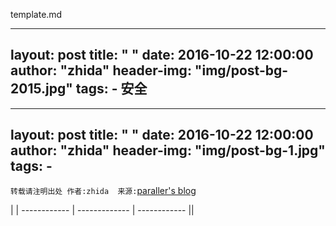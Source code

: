 template.md




---
layout:     post
title:      " "
date:       2016-10-22 12:00:00
author:     "zhida"
header-img: "img/post-bg-2015.jpg"
tags:
    - 安全
---



---
layout:     post
title:      " "
date:       2016-10-22 12:00:00
author:     "zhida"
header-img: "img/post-bg-1.jpg"
tags:
    -  
---



`转载请注明出处 作者:zhida  来源:`[paraller's blog](http://www.paraller.com)




 | | 
------------ | ------------- | ------------
||
 